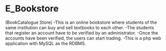 # E_Bookstore
(BookCatalogue Store)
-This is an online bookstore where students of the same institution can buy and sell textbooks to each other.
-The students that register an account have to be verified by an administrator.
-Once the accounts have been verified, the users can start trading.
-This is a php web application with MySQL as the RDBMS.
